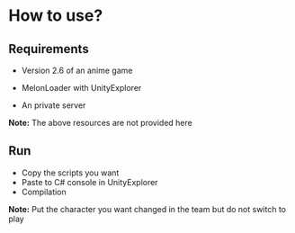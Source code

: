 
# How to use?

## Requirements

* Version 2.6 of an anime game

* MelonLoader with UnityExplorer

* An private server

**Note:** The above resources are not provided here

## Run

* Copy the scripts you want
* Paste to C# console in UnityExplorer
* Compilation

**Note:** Put the character you want changed in the team but do not switch to play





